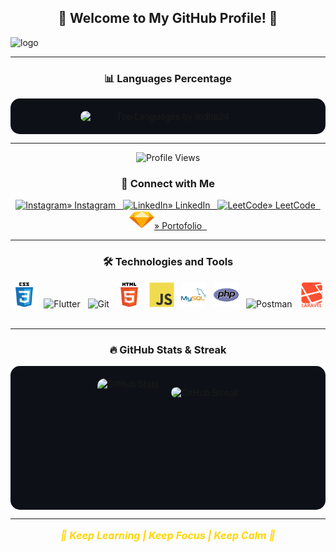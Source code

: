 <h2 align="center">🚀 Welcome to My GitHub Profile! 🚀</h2>

![logo](https://github.com/mdhp24/mdhp24/blob/main/bg1.png)<hr>

<h3 align="center">📊 Languages Percentage</h3>

<div align="center" style="display: flex; flex-wrap: wrap; justify-content: center; gap: 20px; background-color: #0d1117; padding: 20px; border-radius: 15px;">
  <img 
    src="https://github-readme-stats.vercel.app/api/top-langs?username=mdhp24&layout=compact&hide_title=true&hide_border=true&bg_color=0d1117&text_color=f4f4f4&title_color=FFA500&icon_color=FFA500" 
    alt="Top Languages by mdhp24" 
    style="border-radius: 12px; width: 45%; min-width: 280px;" 
  />
</div>

---

<p align="center">
  <img src="https://komarev.com/ghpvc/?username=mdhp24&label=Profile%20Views&color=0e75b6&style=flat" alt="Profile Views" />
</p>

<h3 align="center">🤝 Connect with Me</h3>
<p align="center">
  <a href="https://instagram.com/mcdicky_mdhp" target="_blank">
    <img src="https://raw.githubusercontent.com/rahuldkjain/github-profile-readme-generator/master/src/images/icons/Social/instagram.svg" alt="Instagram" height="30" width="40" />&raquo; Instagram &nbsp
  </a>
  <a href="https://linkedin.com/in/mochammad-dicky-hanun-prasetyo-a4575a2b7" target="_blank">
    <img src="https://raw.githubusercontent.com/rahuldkjain/github-profile-readme-generator/master/src/images/icons/Social/linked-in-alt.svg" alt="LinkedIn" height="30" width="40" />&raquo; LinkedIn &nbsp
  </a>
  <a href="https://www.leetcode.com/dickyhanunp" target="_blank">
    <img src="https://raw.githubusercontent.com/rahuldkjain/github-profile-readme-generator/master/src/images/icons/Social/leet-code.svg" alt="LeetCode" height="30" width="40" />&raquo; LeetCode &nbsp
  </a>
  <a href="https://mdhp24.github.io" target="_blank">
    <img src="https://raw.githubusercontent.com/devicons/devicon/master/icons/sketch/sketch-original.svg" alt="Portfolio" height="30" width="40" />&raquo; Portofolio &nbsp
  </a>
</p>

---

<h3 align="center">🛠️ Technologies and Tools</h3>
<p align="center">
  <img src="https://raw.githubusercontent.com/devicons/devicon/master/icons/css3/css3-original-wordmark.svg" alt="CSS3" width="40" height="40"/> &nbsp
  <img src="https://www.vectorlogo.zone/logos/flutterio/flutterio-icon.svg" alt="Flutter" width="40" height="40"/> &nbsp
  <img src="https://www.vectorlogo.zone/logos/git-scm/git-scm-icon.svg" alt="Git" width="40" height="40"/> &nbsp
  <img src="https://raw.githubusercontent.com/devicons/devicon/master/icons/html5/html5-original-wordmark.svg" alt="HTML5" width="40" height="40"/> &nbsp
  <img src="https://raw.githubusercontent.com/devicons/devicon/master/icons/javascript/javascript-original.svg" alt="JavaScript" width="40" height="40"/> &nbsp
  <img src="https://raw.githubusercontent.com/devicons/devicon/master/icons/mysql/mysql-original-wordmark.svg" alt="MySQL" width="40" height="40"/> &nbsp
  <img src="https://raw.githubusercontent.com/devicons/devicon/master/icons/php/php-original.svg" alt="PHP" width="40" height="40"/> &nbsp
  <img src="https://www.vectorlogo.zone/logos/getpostman/getpostman-icon.svg" alt="Postman" width="40" height="40"/> &nbsp
  <img src="https://raw.githubusercontent.com/devicons/devicon/master/icons/laravel/laravel-plain-wordmark.svg" alt="Laravel" width="40" height="40"/> &nbsp
</p>

---

<h3 align="center">🔥 GitHub Stats & Streak</h3>

<div align="center" style="display: flex; flex-wrap: wrap; justify-content: center; gap: 20px; background-color: #0d1117; padding: 20px; border-radius: 15px;">
  <img 
    src="https://github-readme-stats.vercel.app/api?username=mdhp24&show_icons=true&hide_title=true&hide_border=true&bg_color=0d1117&text_color=f4f4f4&icon_color=FFA500&title_color=FFA500" 
    alt="GitHub Stats" 
    height="190"
    style="border-radius: 12px;"
  />
  
  <img 
    src="https://github-readme-streak-stats.herokuapp.com/?user=mdhp24&hide_border=true&background=0d1117&currStreakLabel=FFA500&currStreakNum=f4f4f4&sideNums=f4f4f4&sideLabels=FFA500&dates=f4f4f4&fire=FFA500&ring=FF8C00" 
    alt="GitHub Streak" 
    height="190"
    style="border-radius: 12px;"
  />
</div>


---

<p align="center" style="font-size:16px; font-weight:bold; color:#FFD700;">
  <em>🚀 Keep Learning | Keep Focus | Keep Calm 🚀</em>
</p>
